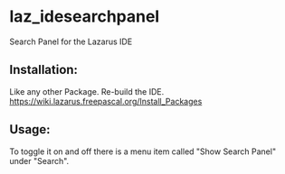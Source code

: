 # laz_idesearchpanel
Search Panel for the Lazarus IDE

## Installation:

Like any other Package. Re-build the IDE.
https://wiki.lazarus.freepascal.org/Install_Packages


## Usage:
To toggle it on and off there is a menu item called "Show Search Panel" under "Search".
